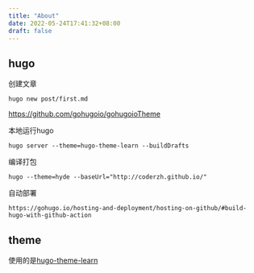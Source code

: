 ```yaml
---
title: "About"
date: 2022-05-24T17:41:32+08:00
draft: false
---
```


## hugo

创建文章

```text
hugo new post/first.md
```

https://github.com/gohugoio/gohugoioTheme

本地运行hugo

```text
hugo server --theme=hugo-theme-learn --buildDrafts
```

编译打包
```text
hugo --theme=hyde --baseUrl="http://coderzh.github.io/"
```

自动部署
```text
https://gohugo.io/hosting-and-deployment/hosting-on-github/#build-hugo-with-github-action
```

## theme

使用的是[hugo-theme-learn](https://learn.netlify.app/en/)